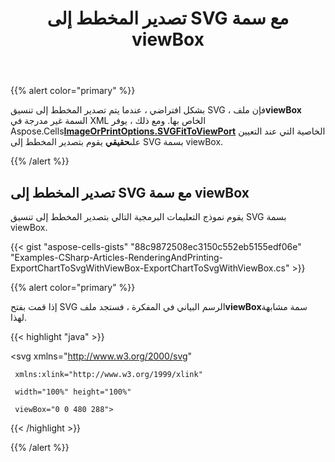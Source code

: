 ﻿---
title: تصدير المخطط إلى SVG مع سمة viewBox
type: docs
weight: 280
url: /ar/net/export-chart-to-svg-with-viewbox-attribute/
---
{{% alert color="primary" %}}

 بشكل افتراضي ، عندما يتم تصدير المخطط إلى تنسيق SVG ، فإن ملف**viewBox** السمة غير مدرجة في XML الخاص بها. ومع ذلك ، يوفر Aspose.Cells[**ImageOrPrintOptions.SVGFitToViewPort**](https://reference.aspose.com/cells/net/aspose.cells.rendering/imageorprintoptions/properties/svgfittoviewport) الخاصية التي عند التعيين على**حقيقي** يقوم بتصدير المخطط إلى SVG بسمة viewBox.

{{% /alert %}}

## تصدير المخطط إلى SVG مع سمة viewBox

يقوم نموذج التعليمات البرمجية التالي بتصدير المخطط إلى تنسيق SVG بسمة viewBox.

{{< gist "aspose-cells-gists" "88c9872508ec3150c552eb5155edf06e" "Examples-CSharp-Articles-RenderingAndPrinting-ExportChartToSvgWithViewBox-ExportChartToSvgWithViewBox.cs" >}}

{{% alert color="primary" %}}

 إذا قمت بفتح SVG الرسم البياني في المفكرة ، فستجد ملف**viewBox**سمة مشابهة لهذا.

{{< highlight "java" >}}

 <svg xmlns="http://www.w3.org/2000/svg"

     xmlns:xlink="http://www.w3.org/1999/xlink"

     width="100%" height="100%"

     viewBox="0 0 480 288">

{{< /highlight >}}

{{% /alert %}}
